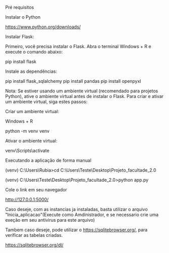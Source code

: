 Pré requisitos

Instalar o Python

https://www.python.org/downloads/


Instalar Flask:

Primeiro, você precisa instalar o Flask. Abra o terminal Windows + R e execute o comando abaixo:

pip install flask

Instale as dependências:
 
pip install flask_sqlalchemy 
pip install pandas
pip install openpyxl

Nota: Se estiver usando um ambiente virtual (recomendado para projetos Python), ative o ambiente virtual antes de instalar o Flask. Para criar e ativar um ambiente virtual, siga estes passos:

Criar um ambiente virtual:

Windows + R

python -m venv venv

Ativar o ambiente virtual:

venv\Scripts\activate

Executando a aplicação de forma manual

(venv) C:\Users\Rubia>cd C:\\Users\\Teste\\Desktop\\Projeto_facultade_2.0

(venv) C:\Users\Teste\Desktop\Projeto_facultade_2.0>python app.py

Cole o link em seu navegador

http://127.0.0.1:5000/

Caso deseje, com as instancias ja instaladas, basta utilizar o arquivo "Inicia_aplicacao"(Execute como Amdinistrador, e se necessario crie uma exeção em seu antivirus para este arquivo)

Tambem caso deseje, pode utilizar o https://sqlitebrowser.org/, para verificar as tabelas criadas.

https://sqlitebrowser.org/dl/
